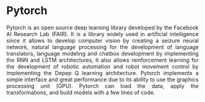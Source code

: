 # Pytorch
<p align="justify">  Pytorch is an open source deep learning library developed by the Facebook AI Research Lab (FAIR). It is a library widely used in artificial intelligence since it allows to develop computer vision by creating a seizure neural network, natural language processing for the development of language translators, language modeling and chatbox development by implementing the RNN and LSTM architectures, it also allows reinforcement learning for the development of robotic automation and robot movement control by implementing the Depep Q learning architecture. Pytorch implements a simple interface and great performance due to its ability to use the graphics processing unit (GPU). Pytorch can load the data, apply the transformations, and build models with a few lines of code.<P/>
